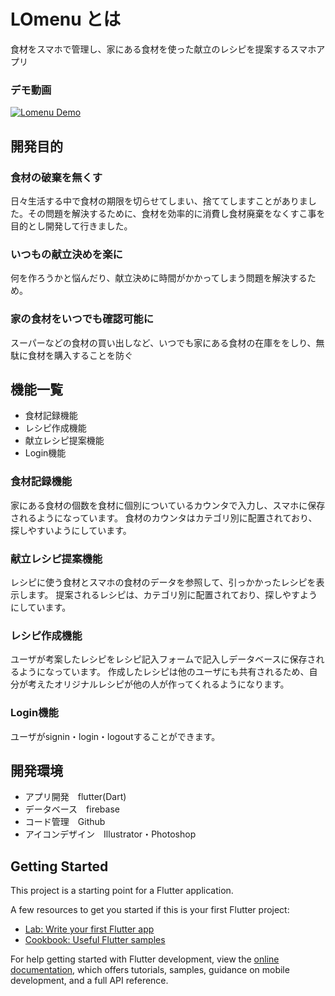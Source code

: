 # LOmenu とは
食材をスマホで管理し、家にある食材を使った献立のレシピを提案するスマホアプリ

### デモ動画
[![Lomenu Demo](https://github-production-user-asset-6210df.s3.amazonaws.com/103909922/246010855-751d504a-2fa5-4983-8a0c-9b1c257a865b.png)](https://youtu.be/NBHPX35-V9Y)

## 開発目的
### 食材の破棄を無くす 
 日々生活する中で食材の期限を切らせてしまい、捨ててしますことがありました。その問題を解決するために、食材を効率的に消費し食材廃棄をなくすこ事を目的とし開発して行きました。

### いつもの献立決めを楽に 
 何を作ろうかと悩んだり、献立決めに時間がかかってしまう問題を解決するため。
### 家の食材をいつでも確認可能に
 スーパーなどの食材の買い出しなど、いつでも家にある食材の在庫ををしり、無駄に食材を購入することを防ぐ


## 機能一覧
- 食材記録機能
- レシピ作成機能
- 献立レシピ提案機能
- Login機能

### 食材記録機能
家にある食材の個数を食材に個別についているカウンタで入力し、スマホに保存されるようになっています。
食材のカウンタはカテゴリ別に配置されており、探しやすいようにしています。

### 献立レシピ提案機能
レシピに使う食材とスマホの食材のデータを参照して、引っかかったレシピを表示します。
提案されるレシピは、カテゴリ別に配置されており、探しやすようにしています。

### レシピ作成機能
ユーザが考案したレシピをレシピ記入フォームで記入しデータベースに保存されるようになっています。
作成したレシピは他のユーザにも共有されるため、自分が考えたオリジナルレシピが他の人が作ってくれるようになります。

### Login機能
ユーザがsignin・login・logoutすることができます。


## 開発環境
- アプリ開発　flutter(Dart)
- データベース　firebase
- コード管理　Github
- アイコンデザイン　Illustrator・Photoshop


## Getting Started

This project is a starting point for a Flutter application.

A few resources to get you started if this is your first Flutter project:

- [Lab: Write your first Flutter app](https://docs.flutter.dev/get-started/codelab)
- [Cookbook: Useful Flutter samples](https://docs.flutter.dev/cookbook)

For help getting started with Flutter development, view the
[online documentation](https://docs.flutter.dev/), which offers tutorials,
samples, guidance on mobile development, and a full API reference.

